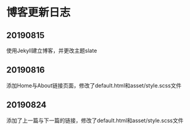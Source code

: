 # 博客更新日志

## 20190815

使用Jekyll建立博客，并更改主题slate

## 20190816

添加Home与About链接页面，修改了default.html和asset/style.scss文件

## 20190824

添加了上一篇与下一篇的链接，修改了default.html和asset/style.scss文件